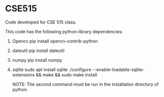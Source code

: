 # CSE515
Code developed for CSE 515 class.

This code has the following python-library dependencies:
  1. Opencv
        pip install opencv-contrib-python
  2. dateutil
        pip install dateutil
  3. numpy
        pip install numpy
  4. sqlite
        sudo apt install sqlite
        ./configure --enable-loadable-sqlite-extensions && make && sudo make install 
        
        NOTE: The second command must be run in the installation directory of python.
